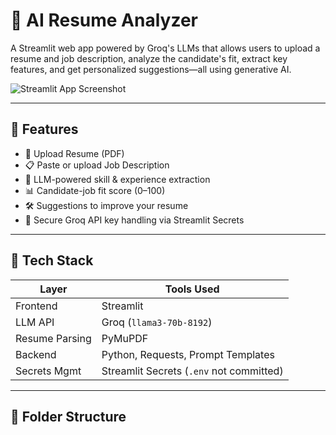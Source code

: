 # 🧠 AI Resume Analyzer

A Streamlit web app powered by Groq's LLMs that allows users to upload a resume and job description, analyze the candidate's fit, extract key features, and get personalized suggestions—all using generative AI.

![Streamlit App Screenshot](https://placehold.co/800x400?text=AI+Resume+Analyzer+Demo)

---

## 🚀 Features

- 📄 Upload Resume (PDF)
- 📋 Paste or upload Job Description
- 🤖 LLM-powered skill & experience extraction
- 📊 Candidate-job fit score (0–100)
- 🛠️ Suggestions to improve your resume
- 🔐 Secure Groq API key handling via Streamlit Secrets

---

## 🧪 Tech Stack

| Layer         | Tools Used                                |
|---------------|--------------------------------------------|
| Frontend      | Streamlit                                  |
| LLM API       | Groq (`llama3-70b-8192`)                |
| Resume Parsing| PyMuPDF                                    |
| Backend       | Python, Requests, Prompt Templates         |
| Secrets Mgmt  | Streamlit Secrets (`.env` not committed)   |

---

## 📂 Folder Structure

